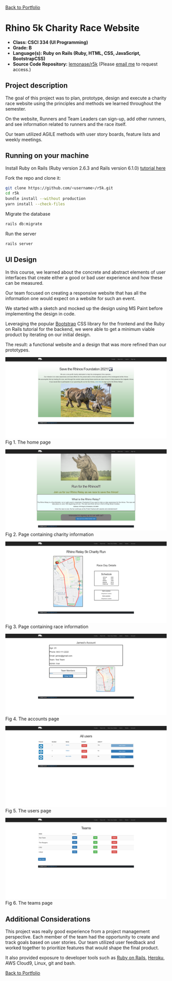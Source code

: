 [Back to Portfolio](./)

# Rhino 5k Charity Race Website

- **Class: CSCI 334 (UI Programming)**
- **Grade: B**
- **Language(s): Ruby on Rails (Ruby, HTML, CSS, JavaScript, BootstrapCSS)**
- **Source Code Repository:** [lemonase/r5k](https://github.com/lemonase/r5k)
  (Please [email me](mailto:jmdixon1@csustudent.net?subject=GitHub%20Access) to request access.)

## Project description

The goal of this project was to plan, prototype, design and execute a charity race website using the principles and
methods we learned throughout the semester.

On the website, Runners and Team Leaders can sign-up, add other runners, and see information related to runners and the race itself.

Our team utilized AGILE methods with user story boards, feature lists and weekly meetings.

## Running on your machine

Install Ruby on Rails (Ruby version 2.6.3 and Rails version 6.1.0) [tutorial here](https://gorails.com/setup/ubuntu/20.04)

Fork the repo and clone it:

```bash
git clone https://github.com/<username>/r5k.git
cd r5k
bundle install --without production
yarn install --check-files
```

Migrate the database

```bash
rails db:migrate
```

Run the server

```bash
rails server
```

## UI Design

In this course, we learned about the concrete and abstract elements of user interfaces
that create either a good or bad user experience and how these can be measured.

Our team focused on creating a responsive website that has all the information
one would expect on a website for such an event.

We started with a sketch and mocked up the design using MS Paint before implementing the design in code.

Leveraging the popular [Bootstrap](https://getbootstrap.com/) CSS library for the frontend and the Ruby on Rails tutorial for the backend, we
were able to get a minimum viable product by iterating on our initial design.

The result: a functional website and a design that was more refined than our prototypes.

![screenshot](images/project1/home-page.png)
Fig 1. The home page

![screenshot](images/project1/charity-page.png)
Fig 2. Page containing charity information

![screenshot](images/project1/race-page.png)
Fig 3. Page containing race information

![screenshot](images/project1/account-page.png)
Fig 4. The accounts page

![screenshot](images/project1/users-page.png)
Fig 5. The users page

![screenshot](images/project1/teams-page.png)
Fig 6. The teams page

## Additional Considerations

This project was really good experience from a project management perspective.
Each member of the team had the opportunity to create and track goals based on user stories.
Our team utilized user feedback and worked together to prioritize features that would shape the final product.

It also provided exposure to developer tools such as [Ruby on Rails](https://rubyonrails.org/),
[Heroku](https://www.heroku.com/), AWS Cloud9, Linux, git and bash.

[Back to Portfolio](./)
